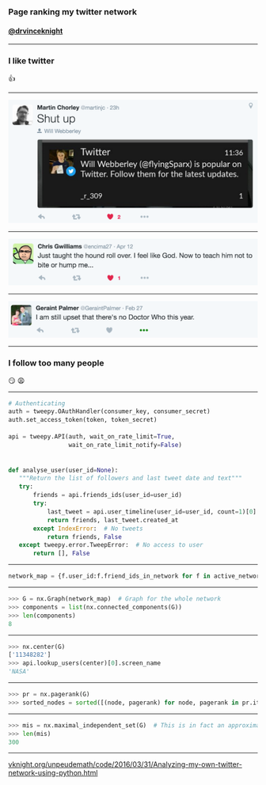 ### Page ranking my twitter network
#### [@drvinceknight](https://twitter.com/drvinceknight)

---

### I like twitter

:+1:

---

![inline fit](img/martin.png)

---

![inline fit](img/chris.png)

---

![inline fit](img/geraint.png)

---

### I follow too many people

:smirk: :weary:

---

```python
# Authenticating
auth = tweepy.OAuthHandler(consumer_key, consumer_secret)
auth.set_access_token(token, token_secret)

api = tweepy.API(auth, wait_on_rate_limit=True,
                 wait_on_rate_limit_notify=False)


def analyse_user(user_id=None):
   """Return the list of followers and last tweet date and text"""
   try:
       friends = api.friends_ids(user_id=user_id)
       try:
           last_tweet = api.user_timeline(user_id=user_id, count=1)[0]
           return friends, last_tweet.created_at
       except IndexError:  # No tweets
           return friends, False
   except tweepy.error.TweepError:  # No access to user
       return [], False
```

---

```python
network_map = {f.user_id:f.friend_ids_in_network for f in active_network_nodes}
```

---

```python
>>> G = nx.Graph(network_map)  # Graph for the whole network
>>> components = list(nx.connected_components(G))
>>> len(components)
8
```

---

```python
>>> nx.center(G)
['11348282']
>>> api.lookup_users(center)[0].screen_name
'NASA'
```

---

```python
>>> pr = nx.pagerank(G)
>>> sorted_nodes = sorted([(node, pagerank) for node, pagerank in pr.items()], key=lambda x:pr[x[0]])
```

---

```python
>>> mis = nx.maximal_independent_set(G)  # This is in fact an approximative algorithm
>>> len(mis)
300
```

---

[vknight.org/unpeudemath/code/2016/03/31/Analyzing-my-own-twitter-network-using-python.html](http://vknight.org/unpeudemath/code/2016/03/31/Analyzing-my-own-twitter-network-using-python.html)
